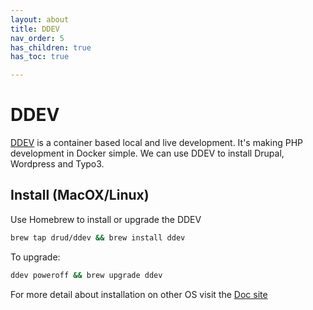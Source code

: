```yaml
---
layout: about
title: DDEV
nav_order: 5
has_children: true
has_toc: true

---
```


# DDEV

[DDEV](https://github.com/drud/ddev) is a container based local and live development. It's making PHP development in Docker simple. We can use DDEV to install Drupal, Wordpress and Typo3.

## Install (MacOX/Linux)

Use Homebrew to install or upgrade the DDEV
```bash
brew tap drud/ddev && brew install ddev
```

To upgrade:
```bash
ddev poweroff && brew upgrade ddev
```

For more detail about installation on other OS visit the [Doc site](https://ddev.readthedocs.io/en/latest/#installation)